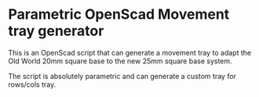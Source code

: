 # Parametric OpenScad Movement tray generator

This is an OpenScad script that can generate a movement tray to adapt the Old World 20mm square base to the new 25mm square base system.

The script is absolutely parametric and can generate a custom tray for rows/cols tray.



